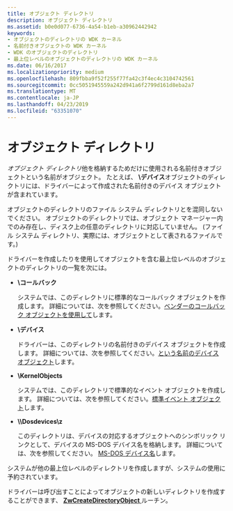 ```yaml
---
title: オブジェクト ディレクトリ
description: オブジェクト ディレクトリ
ms.assetid: b0e0d077-6736-4a54-b1eb-a30962442942
keywords:
- オブジェクトのディレクトリの WDK カーネル
- 名前付きオブジェクトの WDK カーネル
- WDK のオブジェクトのディレクトリ
- 最上位レベルのオブジェクトのディレクトリの WDK カーネル
ms.date: 06/16/2017
ms.localizationpriority: medium
ms.openlocfilehash: 809fbba9f52f255f77fa42c3f4ec4c3104742561
ms.sourcegitcommit: 0cc5051945559a242d941a6f2799d161d8eba2a7
ms.translationtype: MT
ms.contentlocale: ja-JP
ms.lasthandoff: 04/23/2019
ms.locfileid: "63351070"
---
```

# <a name="object-directories"></a>オブジェクト ディレクトリ





*オブジェクト ディレクトリ*他を格納するためだけに使用される名前付きオブジェクトという名前がオブジェクト。 たとえば、 **\\デバイス**オブジェクトのディレクトリには、ドライバーによって作成された名前付きのデバイス オブジェクトが含まれています。

オブジェクトのディレクトリのファイル システム ディレクトリとを混同しないでください。 オブジェクトのディレクトリでは、オブジェクト マネージャー内でのみ存在し、ディスク上の任意のディレクトリに対応していません。 (ファイル システム ディレクトリ、実際には、オブジェクトとして表されるファイルです。)

ドライバーを作成したりを使用してオブジェクトを含む最上位レベルのオブジェクトのディレクトリの一覧を次には。

-   **\\コールバック**

    システムでは、このディレクトリに標準的なコールバック オブジェクトを作成します。 詳細については、次を参照してください。[ベンダーのコールバック オブジェクトを使用して](using-a-system-defined-callback-object.md)します。

-   **\\デバイス**

    ドライバーは、このディレクトリの名前付きのデバイス オブジェクトを作成します。 詳細については、次を参照してください。[という名前のデバイス オブジェクト](named-device-objects.md)します。

-   **\\KernelObjects**

    システムでは、このディレクトリで標準的なイベント オブジェクトを作成します。 詳細については、次を参照してください。[標準イベント オブジェクト](standard-event-objects.md)します。

-   **\\\Dosdevices\z**

    このディレクトリは、デバイスの対応するオブジェクトへのシンボリック リンクとして、デバイスの MS-DOS デバイス名を格納します。 詳細については、次を参照してください。 [MS-DOS デバイス名](ms-dos-device-names.md)します。

システムが他の最上位レベルのディレクトリを作成しますが、システムの使用に予約されています。

ドライバーは呼び出すことによってオブジェクトの新しいディレクトリを作成することができます、 [ **ZwCreateDirectoryObject** ](https://msdn.microsoft.com/library/windows/hardware/ff566421)ルーチン。

 

 





